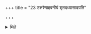 +++
title = "23 उत्तरेणाहवनीयं शृतदध्यासादयति"

+++

<details><summary>थिते</summary>

23. He places heated curds towards the north of the Āhavanīya (-fire).   

[^1]: See Xv.6.9.  
</details>
